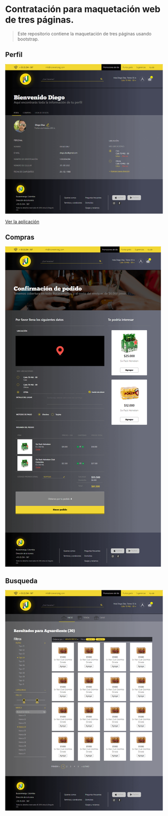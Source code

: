 # Contratación para maquetación web de tres páginas.

> Este repositorio contiene la maquetación de tres páginas usando bootstrap.

## Perfil

![Captura de la App](./readme-static/perfil.png)

[Ver la aplicación](https://ricrdomedina.github.io/mexico-establecimientos-gasolina-google-maps/)

## Compras

![Captura de la App](./readme-static/compras.png)

## Busqueda

![Captura de la App](./readme-static/busqueda.png)

